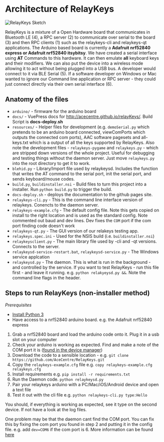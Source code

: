 # Architecture of RelayKeys

![RelayKeys Sketch](<../.gitbook/assets/untitled\_page (1).png>)

RelayKeys is a mixture of a Open Hardware board that communicates in Bluetooth LE (4), a RPC server (2) to communicate over serial to the board (3) and then RPC clients (1) such as the relaykeys-cli and relaykeys-qt applications. The Arduino based board is currently a **Adafruit nrf52840 express or Adafruit nrf52840 itsybitsy**.  We have created a serial interface using **AT** Commands to this hardware. It can then emulate **all** keyboard keys and their modifiers. We can also put the device into a wireless mode allowing it to act without being plugged into a USB bus. A developer would connect to it via BLE Serial (5). If a software developer on Windows or Mac wanted to ignore our Command line application or RPC server - they could just connect directly via their own serial interface (6).

## Anatomy of the files

* `arduino/` - firmware for the arduino board
* `docs/` - VuePress docs for http://acecentre.github.io/relayKeys/. Build Script is **docs-deploy.sh**
* `resources/` - Helper files for development (e.g. `demoSerial.py` which pretends to be an arduino board connected, viewComPorts which outputs the connected com ports), AAC software pagesets and all-keys.txt which is a output of all the keys supported by RelayKeys. Also note the development files - `relaykeys-pygame` and `relaykeys.py` - which are stripped down versions of the whole project. Useful for debugging and testing things without the daemon server. Just move `relaykeys.py` into the root directory to get it to work.
* `blehid.py` - Library/Import file used by relaykeysd. Includes the function that writes the AT command to the serial port, init the serial port, and sends keyboard/mouse codes.
* `build.py`, `buildinstaller.nsi` - Build files to turn this project into a installer. Run `python build.py` to trigger the build.
* `docs-deploy.sh` - deploys the documentation to the github pages site.
* `relaykeys-cli.py` - This is the command line interface version of relaykeys. Conencts to the daemon server.
* `relaykeys-example.cfg` - The default config file. Note this gets copied on install to the right location and is used as the standard config. Note commented out baud and dev lines. Dev fixes the `COM` port if the com port finding code doesn't work
* `relaykeys-qt.py` - The GUI version of our relakeys testing app.
* `relaykeys.spec.ini` - Used for the NSIS build (i.e. `buildinstaller.nsi`)
* `relaykeysclient.py` - The main library file used by -cli and -qt versions. Connects to the server.
* `relaykeysd-service-restart.bat`, `relaykeysd-service.py` - The Windows service applcation
* `relaykeysd.py` - The daemon. This is what is run in the background - and controlled by the service. If you want to test RelayKeys - run this file first - and leave it running. e.g. `python relakyeysd.py &&`. Note the command line flags in the header.

## Steps to run RelayKeys (non-installer method)

_Prerequisites_

* [Install Python 3](https://www.python.org/downloads/windows/)
* Have access to a nrf52840 arduino board. e.g. the Adafruit nrf52840 express

1. Grab a nrf52840 board and load the arduino code onto it. Plug it in a usb slot on your computer
2. Check your arduino is working as expected. Find and make a note of the COM port it is ([found in the device manager](https://www.sevenforums.com/attachments/hardware-devices/263068d1486601972t-com-port-missing-device-manager-com-port-pic.jpg))
3. Download the code to a sensible location - e.g. `git clone https://github.com/AceCentre/RelayKeys.git`
4. Copy the `relaykeys-example.cfg` file e.g. `copy relaykeys-example.cfg relaykeys.cfg`
5. Install requirements e.g. `pip install -r requirements.txt`
6. Run the Daemon code. `python relaykeysd.py`
7. Pair your relaykeys arduino with a PC/Mac/iOS/Android device and open a text file
8. Test it out with the cli file e.g. `python relaykeys-cli.py type:Hello`

You should, if everything is working as expected, see it type on the second device. If not have a look at the log files.

One problem may be that the daemon cant find the COM port. You can fix this by fixing the com port you found in step 2 and putting it in the config file. e.g. add `dev=COM6` if the com port is 6. More information can be found [here](../../developers/relaykeys-cfg.html#dev-defining-your-port-of-the-relaykeys-hardware)
